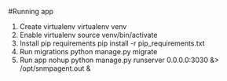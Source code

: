 #Running app
1. Create virtualenv
virtualenv venv
2. Enable virtualenv
source venv/bin/activate
3. Install pip requirements
pip install -r pip_requirements.txt
4. Run migrations
python manage.py migrate
5. Run app
nohup python manage.py runserver 0.0.0.0:3030 &> /opt/snmpagent.out &

